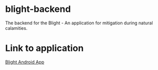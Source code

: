 # blight-backend
The backend for the Blight - An application for mitigation during natural calamities.

# Link to application
[Blight Android App](https://github.com/shantanu0323/Blight)
